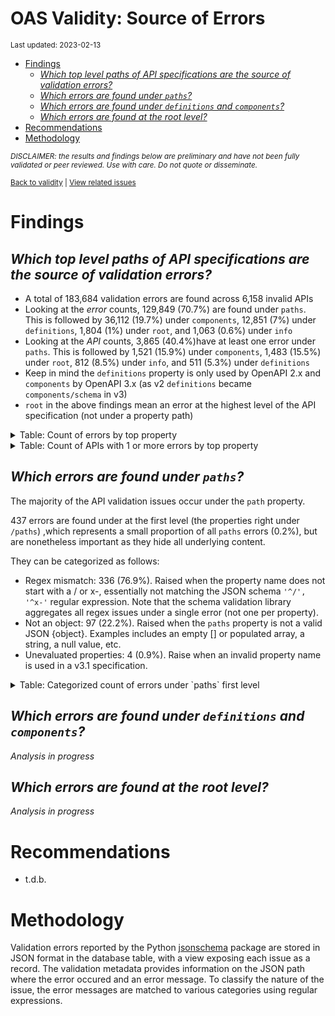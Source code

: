 OAS Validity: Source of Errors
================
<sup>Last updated: 2023-02-13</sup>

- <a href="#findings" id="toc-findings">Findings</a>
  - <a
    href="#which-top-level-paths-of-api-specifications-are-the-source-of-validation-errors"
    id="toc-which-top-level-paths-of-api-specifications-are-the-source-of-validation-errors"><em>Which
    top level paths of API specifications are the source of validation
    errors?</em></a>
  - <a href="#which-errors-are-found-under-paths"
    id="toc-which-errors-are-found-under-paths"><em>Which errors are found
    under <code>paths</code>?</em></a>
  - <a href="#which-errors-are-found-under-definitions-and-components"
    id="toc-which-errors-are-found-under-definitions-and-components"><em>Which
    errors are found under <code>definitions</code> and
    <code>components</code>?</em></a>
  - <a href="#which-errors-are-found-at-the-root-level"
    id="toc-which-errors-are-found-at-the-root-level"><em>Which errors are
    found at the root level?</em></a>
- <a href="#recommendations" id="toc-recommendations">Recommendations</a>
- <a href="#methodology" id="toc-methodology">Methodology</a>

<sup>*DISCLAIMER: the results and findings below are preliminary and
have not been fully validated or peer reviewed. Use with care. Do not
quote or disseminate.*</sup>

<sup>[Back to validity](oas_validity.md) \| [View related
issues](https://github.com/postman-open-technologies/knowledge-base/labels/oas%3Avalidity)</sup>

# Findings

## *Which top level paths of API specifications are the source of validation errors?*

- A total of 183,684 validation errors are found across 6,158 invalid
  APIs
- Looking at the *error* counts, 129,849 (70.7%) are found under
  `paths`. This is followed by 36,112 (19.7%) under `components`, 12,851
  (7%) under `definitions`, 1,804 (1%) under `root`, and 1,063 (0.6%)
  under `info`
- Looking at the *API* counts, 3,865 (40.4%)have at least one error
  under `paths`. This is followed by 1,521 (15.9%) under `components`,
  1,483 (15.5%) under `root`, 812 (8.5%) under `info`, and 511 (5.3%)
  under `definitions`
- Keep in mind the `definitions` property is only used by OpenAPI 2.x
  and `components` by OpenAPI 3.x (as v2 `definitions` became
  `components/schema` in v3)
- `root` in the above findings mean an error at the highest level of the
  API specification (not under a property path)

<details>
<summary>
Table: Count of errors by top property
</summary>

| path                |      n |       pct |
|:--------------------|-------:|----------:|
| paths               | 129849 | 0.7069151 |
| components          |  36112 | 0.1965985 |
| definitions         |  12851 | 0.0699625 |
| root                |   1804 | 0.0098212 |
| info                |   1063 | 0.0057871 |
| tags                |    523 | 0.0028473 |
| servers             |    412 | 0.0022430 |
| host                |    212 | 0.0011542 |
| securityDefinitions |    206 | 0.0011215 |
| basePath            |    201 | 0.0010943 |
| security            |    125 | 0.0006805 |
| responses           |     76 | 0.0004138 |
| schemes             |     74 | 0.0004029 |
| parameters          |     69 | 0.0003756 |
| produces            |     53 | 0.0002885 |
| externalDocs        |     27 | 0.0001470 |
| openapi             |     15 | 0.0000817 |
| consumes            |      8 | 0.0000436 |
| swagger             |      4 | 0.0000218 |

</details>
<details>
<summary>
Table: Count of APIs with 1 or more errors by top property
</summary>

| path                |    n |       pct |
|:--------------------|-----:|----------:|
| paths               | 3865 | 0.4036132 |
| components          | 1521 | 0.1588346 |
| root                | 1483 | 0.1548663 |
| info                |  812 | 0.0847953 |
| definitions         |  511 | 0.0533626 |
| servers             |  354 | 0.0369674 |
| host                |  212 | 0.0221387 |
| basePath            |  201 | 0.0209900 |
| securityDefinitions |  167 | 0.0174394 |
| security            |  123 | 0.0128446 |
| tags                |  104 | 0.0108605 |
| schemes             |   71 | 0.0074144 |
| produces            |   53 | 0.0055347 |
| parameters          |   32 | 0.0033417 |
| externalDocs        |   21 | 0.0021930 |
| responses           |   19 | 0.0019841 |
| openapi             |   15 | 0.0015664 |
| consumes            |    8 | 0.0008354 |
| swagger             |    4 | 0.0004177 |

</details>

## *Which errors are found under `paths`?*

The majority of the API validation issues occur under the `path`
property.

437 errors are found under at the first level (the properties right
under `/paths`) ,which represents a small proportion of all `paths`
errors (0.2%), but are nonetheless important as they hide all underlying
content.

They can be categorized as follows:

- Regex mismatch: 336 (76.9%). Raised when the property name does not
  start with a / or x-, essentially not matching the JSON schema
  `'^/', '^x-'` regular expression. Note that the schema validation
  library aggregates all regex issues under a single error (not one per
  property).
- Not an object: 97 (22.2%). Raised when the `paths` property is not a
  valid JSON {object}. Examples includes an empty \[\] or populated
  array, a string, a null value, etc.
- Unevaluated properties: 4 (0.9%). Raise when an invalid property name
  is used in a v3.1 specification.

<details>
<summary>
Table: Categorized count of errors under `paths` first level
</summary>

| category |   n |       pct |
|:---------|----:|----------:|
| REGEX    | 336 | 0.7688787 |
| NOTOBJ   |  97 | 0.2219680 |
| UNEVAL   |   4 | 0.0091533 |

</details>

## *Which errors are found under `definitions` and `components`?*

*Analysis in progress*

## *Which errors are found at the root level?*

*Analysis in progress*

# Recommendations

- t.d.b.

# Methodology

Validation errors reported by the Python
[jsonschema](https://github.com/python-jsonschema/jsonschema) package
are stored in JSON format in the database table, with a view exposing
each issue as a record. The validation metadata provides information on
the JSON path where the error occured and an error message. To classify
the nature of the issue, the error messages are matched to various
categories using regular expressions.
